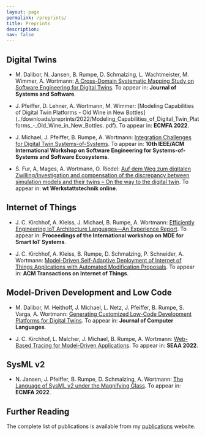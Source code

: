 ```yaml
---
layout: page
permalink: /preprints/
title: Preprints
description: 
nav: false
---
```


## Digital Twins 

- M. Dalibor, N. Jansen, B. Rumpe, D. Schmalzing, L. Wachtmeister, M. Wimmer, A. Wortmann: [A Cross-Domain Systematic Mapping Study on Software Engineering for Digital Twins](../downloads/preprints/2022/Systematic_Mapping_Study_on_Digital_Twins__DT_SMS.pdf). To appear in: **Journal of Systems and Software**. 

- J. Pfeiffer, D. Lehner, A. Wortmann, M. Wimmer: [Modeling Capabilities of Digital Twin Platforms - Old Wine in New Bottles](../downloads/preprints/2022/Modeling_Capabilities_of_Digital_Twin_Platforms_-_Old_Wine_in_New_Bottles.
pdf). To appear in: **ECMFA 2022**. 

- J. Michael, J. Pfeiffer, B. Rumpe, A. Wortmann: [Integration Challenges for Digital Twin Systems-of-Systems](../downloads/preprints/2022/Integration_Challenges_for_Digital_Twin_Systems-of-Systems.pdf). To appear in: **10th IEEE/ACM International Workshop on Software Engineering for Systems-of-Systems and Software Ecosystems**. 

- S. Fur, A, Mages, A. Wortmann, O. Riedel: [Auf dem Weg zum digitalen Zwilling/Investigation and compensation of the discrepancy between simulation models and their twins – On the way to the digital twin](https://elibrary.vdi-verlag.de/10.37544/1436-4980-2022-04-58/auf-dem-weg-zum-digitalen-zwilling-investigation-and-compensation-of-the-discrepancy-between-simulation-models-and-their-twins-on-the-way-to-the-digital-twin-jahrgang-112-2022-heft-04?page=1). To appear in: **wt Werkstattstechnik online**.

## Internet of Things

- J. C. Kirchhof, A. Kleiss, J. Michael, B. Rumpe, A. Wortmann: [Efficiently Engineering IoT Architecture Languages—An Experience Report](../downloads/preprints/2022/Efficiently_Engineering_IoT_Architecture_Languages-An_Experience_Report.pdf). To appear in: **Proceedings of the International workshop on MDE for Smart IoT Systems**.

- J. C. Kirchhof, A. Kleiss, B. Rumpe, D. Schmalzing, P. Schneider, A. Wortmann: [Model-Driven Self-Adaptive Deployment of Internet of Things Applications with Automated Modification Proposals](../downloads/preprints/2022/Model-Driven_Self-Adaptive_Deployment_of_Internet_of_Things_Applications_with_Automated_Modification_Proposals.pdf). To appear in: **ACM Transactions on Internet of Things**.


## Model-Driven Development and Low Code

- M. Dalibor, M. Heithoff, J. Michael, L. Netz, J. Pfeiffer, B. Rumpe, S. Varga, A. Wortmann: [Generating Customized Low-Code Development Platforms for Digital Twins](../downloads/preprints/2022/Generating_Customized_Low-Code_Development_Platforms_for_Digital_Twins.pdf). To appear in: **Journal of Computer Languages**.

- J. C. Kirchhof, L. Malcher, J. Michael, B. Rumpe, A. Wortmann: [Web-Based Tracing for Model-Driven Applications](../downloads/preprints/2022/Web-Based_Tracing_for_Model-Driven_Applications.pdf). To appear in: **SEAA 2022**.

## SysML v2

- N. Jansen, J. Pfeiffer, B. Rumpe, D. Schmalzing, A. Wortmann: [The Language of SysML v2 under the Magnifying Glass](../downloads/preprints/2022/The_Language_of_SysML_v2_under_the_Magnifying_Glass.pdf). To appear in: **ECMFA 2022**. 


## Further Reading

The complete list of publications is available from my [publications](../publications/) website.